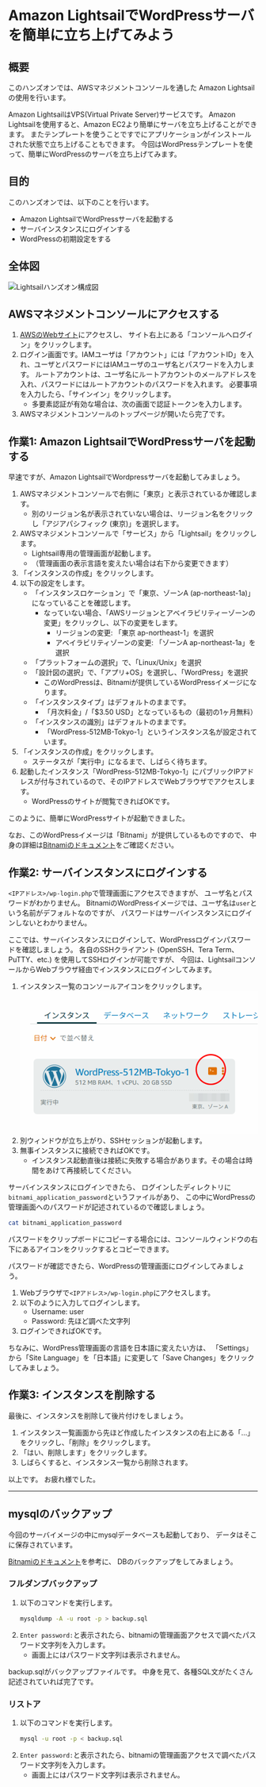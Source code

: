 # Amazon LightsailでWordPressサーバを簡単に立ち上げてみよう

## 概要

このハンズオンでは、AWSマネジメントコンソールを通した
Amazon Lightsailの使用を行います。

Amazon LightsailはVPS(Virtual Private Server)サービスです。
Amazon Lightsailを使用すると、Amazon EC2より簡単にサーバを立ち上げることができます。
またテンプレートを使うことですでにアプリケーションがインストールされた状態で立ち上げることもできます。
今回はWordPressテンプレートを使って、簡単にWordPressのサーバを立ち上げてみます。

## 目的

このハンズオンでは、以下のことを行います。

- Amazon LightsailでWordPressサーバを起動する
- サーバインスタンスにログインする
- WordPressの初期設定をする

## 全体図

![Lightsailハンズオン構成図](./images/handson01_structures.png "Lightsailハンズオン 構成図")

## AWSマネジメントコンソールにアクセスする

1. [AWSのWebサイト](https://aws.amazon.com/jp/)にアクセスし、
    サイト右上にある「コンソールへログイン」をクリックします。
2. ログイン画面です。IAMユーザは「アカウント」には「アカウントID」を入れ、ユーザとパスワードにはIAMユーザのユーザ名とパスワードを入力します。
    ルートアカウントは、ユーザ名にルートアカウントのメールアドレスを入れ、パスワードにはルートアカウントのパスワードを入れます。
    必要事項を入力したら、「サインイン」をクリックします。
    - 多要素認証が有効な場合は、次の画面で認証トークンを入力します。
3. AWSマネジメントコンソールのトップページが開いたら完了です。

## 作業1: Amazon LightsailでWordPressサーバを起動する

早速ですが、Amazon LightsailでWordpressサーバを起動してみましょう。

1. AWSマネジメントコンソールで右側に「東京」と表示されているか確認します。
    - 別のリージョン名が表示されていない場合は、リージョン名をクリックし「アジアパシフィック (東京)」を選択します。
2. AWSマネジメントコンソールで「サービス」から「Lightsail」をクリックします。
    - Lightsail専用の管理画面が起動します。
    - （管理画面の表示言語を変えたい場合は右下から変更できます）
3. 「インスタンスの作成」をクリックします。
4. 以下の設定をします。
    - 「インスタンスロケーション」で「東京、ゾーンA (ap-northeast-1a)」になっていることを確認します。
        - なっていない場合、「AWSリージョンとアベイラビリティーゾーンの変更」をクリックし、以下の変更をします。
            - リージョンの変更: 「東京 ap-northeast-1」を選択
            - アベイラビリティゾーンの変更: 「ゾーンA ap-northeast-1a」を選択
    - 「プラットフォームの選択」で、「Linux/Unix」を選択
    - 「設計図の選択」で、「アプリ+OS」を選択し、「WordPress」を選択
        - このWordPressは、Bitnamiが提供しているWordPressイメージになります。
    - 「インスタンスタイプ」はデフォルトのままです。
        - 「月次料金」/「$3.50 USD」となっているもの（最初の1ヶ月無料）
    - 「インスタンスの識別」はデフォルトのままです。
        - 「WordPress-512MB-Tokyo-1」というインスタンス名が設定されています。
5. 「インスタンスの作成」をクリックします。
    - ステータスが「実行中」になるまで、しばらく待ちます。
6. 起動したインスタンス「WordPress-512MB-Tokyo-1」にパブリックIPアドレスが付与されているので、そのIPアドレスでWebブラウザでアクセスします。
    - WordPressのサイトが閲覧できればOKです。

このように、簡単にWordPressサイトが起動できました。

なお、このWordPressイメージは「Bitnami」が提供しているものですので、
中身の詳細は[Bitnamiのドキュメント](https://docs.bitnami.com/aws/apps/wordpress/)をご確認ください。

## 作業2: サーバインスタンスにログインする

`<IPアドレス>/wp-login.php`で管理画面にアクセスできますが、
ユーザ名とパスワードがわかりません。
BitnamiのWordPressイメージでは、ユーザ名は`user`という名前がデフォルトなのですが、
パスワードはサーバインスタンスにログインしないとわかりません。

ここでは、サーバインスタンスにログインして、WordPressログインパスワードを確認しましょう。
各自のSSHクライアント (OpenSSH、Tera Term、PuTTY、etc.) を使用してSSHログインが可能ですが、
今回は、LightsailコンソールからWebブラウザ経由でインスタンスにログインしてみます。

1. インスタンス一覧のコンソールアイコンをクリックします。
![インスタンス一覧コンソールアイコン](./images/handson01_console_click.png "コンソールアイコン")
2. 別ウィンドウが立ち上がり、SSHセッションが起動します。
3. 無事インスタンスに接続できればOKです。
    - インスタンス起動直後は接続に失敗する場合があります。その場合は時間をあけて再接続してください。

サーバインスタンスにログインできたら、
ログインしたディレクトリに`bitnami_application_password`というファイルがあり、
この中にWordPressの管理画面へのパスワードが記述されているので確認しましょう。

```bash
cat bitnami_application_password
```

パスワードをクリップボードにコピーする場合には、コンソールウィンドウの右下にあるアイコンをクリックするとコピーできます。

パスワードが確認できたら、WordPressの管理画面にログインしてみましょう。

1. Webブラウザで`<IPアドレス>/wp-login.php`にアクセスします。
2. 以下のように入力してログインします。
    - Username: user
    - Password: 先ほど調べた文字列
3. ログインできればOKです。

ちなみに、WordPress管理画面の言語を日本語に変えたい方は、
「Settings」から「Site Language」を「日本語」に変更して「Save Changes」をクリックしてみましょう。

## 作業3: インスタンスを削除する

最後に、インスタンスを削除して後片付けをしましょう。

1. インスタンス一覧画面から先ほど作成したインスタンスの右上にある「…」をクリックし、「削除」をクリックします。
2. 「はい、削除します」をクリックします。
3. しばらくすると、インスタンス一覧から削除されます。

以上です。
お疲れ様でした。

---

## mysqlのバックアップ

今回のサーバイメージの中にmysqlデータベースも起動しており、
データはそこに保存されています。

[Bitnamiのドキュメント](https://docs.bitnami.com/aws/apps/wordpress/administration/backup-restore-mysql-mariadb/)を参考に、
DBのバックアップをしてみましょう。

### フルダンプバックアップ

1. 以下のコマンドを実行します。
    ```bash
    mysqldump -A -u root -p > backup.sql
    ```
2. `Enter password:`と表示されたら、bitnamiの管理画面アクセスで調べたパスワード文字列を入力します。
    - 画面上にはパスワード文字列は表示されません。

backup.sqlがバックアップファイルです。
中身を見て、各種SQL文がたくさん記述されていれば完了です。

### リストア

1. 以下のコマンドを実行します。
    ```bash
    mysql -u root -p < backup.sql
    ```
2. `Enter password:`と表示されたら、bitnamiの管理画面アクセスで調べたパスワード文字列を入力します。
    - 画面上にはパスワード文字列は表示されません。

